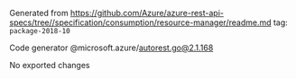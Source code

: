 Generated from https://github.com/Azure/azure-rest-api-specs/tree//specification/consumption/resource-manager/readme.md tag: `package-2018-10`

Code generator @microsoft.azure/autorest.go@2.1.168

No exported changes